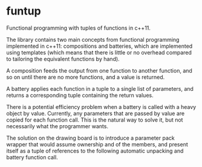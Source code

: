 funtup
======

Functional programming with tuples of functions in c++11.


The library contains two main concepts from functional programming
implemented in c++11: compositions and batteries, which are
implemented using templates (which means that there is little or no
overhead compared to tailoring the equivalent functions by hand).

A composition feeds the output from one function to another function,
and so on until there are no more functions, and a value is returned.

A battery applies each function in a tuple to a single list of
parameters, and returns a corresponding tuple containing the return
values.

There is a potential efficiency problem when a battery is called with
a heavy object by value. Currently, any parameters that are passed by
value are copied for each function call. This is the natural way to
solve it, but not necessarily what the programmer wants.

The solution on the drawing board is to introduce a parameter pack
wrapper that would assume ownership and of the members, and present
itself as a tuple of references to the following automatic unpacking
and battery function call.

